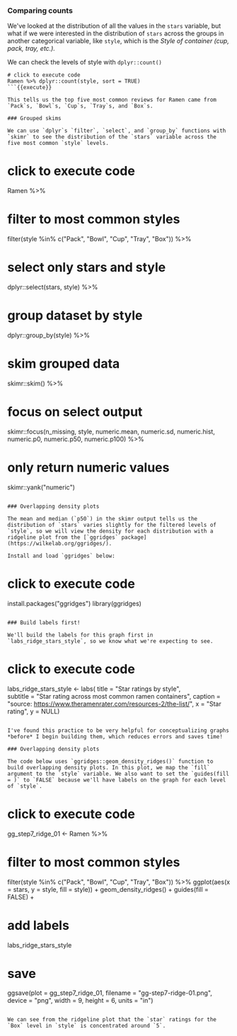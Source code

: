 ### Comparing counts

We've looked at the distribution of all the values in the `stars` variable, but what if we were interested in the distribution of `stars` across the groups in another categorical variable, like `style`, which is the *Style of container (cup, pack, tray, etc.).*

We can check the levels of style with `dplyr::count()`

```
# click to execute code
Ramen %>% dplyr::count(style, sort = TRUE)
```{{execute}}

This tells us the top five most common reviews for Ramen came from `Pack`s, `Bowl`s, `Cup`s, `Tray`s, and `Box`s.

### Grouped skims

We can use `dplyr`s `filter`, `select`, and `group_by` functions with `skimr` to see the distribution of the `stars` variable across the five most common `style` levels.

```
# click to execute code
Ramen %>% 
  # filter to most common styles
  filter(style %in% c("Pack", "Bowl",
                      "Cup", "Tray", "Box")) %>% 
  # select only stars and style
  dplyr::select(stars, style) %>% 
  # group dataset by style
  dplyr::group_by(style) %>% 
  # skim grouped data
  skimr::skim() %>% 
  # focus on select output
  skimr::focus(n_missing, style,
               numeric.mean, numeric.sd, numeric.hist,
               numeric.p0, numeric.p50, numeric.p100) %>% 
  # only return numeric values
  skimr::yank("numeric") 
```{{execute}}

### Overlapping density plots

The mean and median (`p50`) in the skimr output tells us the distribution of `stars` varies slightly for the filtered levels of `style`, so we will view the density for each distribution with a ridgeline plot from the [`ggridges` package](https://wilkelab.org/ggridges/).  

Install and load `ggridges` below:

```
# click to execute code
install.packages("ggridges")
library(ggridges)
```{{execute}}

### Build labels first!

We'll build the labels for this graph first in `labs_ridge_stars_style`, so we know what we're expecting to see. 

```
# click to execute code
labs_ridge_stars_style <- labs(
       title = "Star ratings by style",  
       subtitle = "Star rating across most common ramen containers",
       caption = "source: https://www.theramenrater.com/resources-2/the-list/",
       x = "Star rating", 
       y = NULL) 
```{{execute}}

I've found this practice to be very helpful for conceptualizing graphs *before* I begin building them, which reduces errors and saves time!

### Overlapping density plots

The code below uses `ggridges::geom_density_ridges()` function to build overlapping density plots. In this plot, we map the `fill` argument to the `style` variable. We also want to set the `guides(fill = )` to `FALSE` because we'll have labels on the graph for each level of `style`.

```
# click to execute code
gg_step7_ridge_01 <- Ramen %>% 
  # filter to most common styles
  filter(style %in% c("Pack", "Bowl",
                      "Cup", "Tray", "Box")) %>% 
  ggplot(aes(x = stars,
             y = style,
             fill = style)) +
  geom_density_ridges() +
  guides(fill = FALSE) + 
  # add labels 
  labs_ridge_stars_style
# save
ggsave(plot = gg_step7_ridge_01,
       filename = "gg-step7-ridge-01.png",
       device = "png",
       width = 9,
       height = 6,
       units = "in")
```{{execute}}

We can see from the ridgeline plot that the `star` ratings for the `Box` level in `style` is concentrated around `5`.
